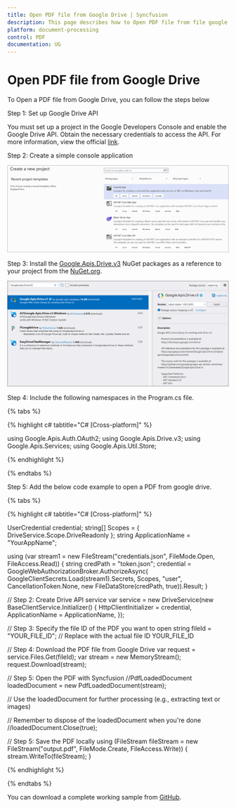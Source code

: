 ```yaml
---
title: Open PDF file from Google Drive | Syncfusion
description: This page describes how to Open PDF file from file google drive in C#  using Syncfusion .NET PDF library.
platform: document-processing
control: PDF
documentation: UG
---
```

# Open PDF file from Google Drive

To Open a PDF file from Google Drive, you can follow the steps below

Step 1: Set up Google Drive API

You must set up a project in the Google Developers Console and enable the Google Drive API. Obtain the necessary credentials to access the API. For more information, view the official [link](https://developers.google.com/drive/api/guides/enable-sdk).

Step 2: Create a simple console application

![Project configuration window](Open-PDF-Images/Console-Application.png)

Step 3: Install the [Google.Apis.Drive.v3](https://www.nuget.org/packages/Google.Apis.Drive.v3) NuGet packages as a reference to your project from the [NuGet.org](https://www.nuget.org/).

![NuGet package installation](open-PDF-Images/Google.Apis.Drive.V3-nuget.png)


Step 4: Include the following namespaces in the Program.cs file.

{% tabs %}

{% highlight c# tabtitle="C# [Cross-platform]" %}

using Google.Apis.Auth.OAuth2;
using Google.Apis.Drive.v3;
using Google.Apis.Services;
using Google.Apis.Util.Store;

{% endhighlight %}

{% endtabs %}


Step 5: Add the below code example to open a PDF from google drive.

{% tabs %}

{% highlight c# tabtitle="C# [Cross-platform]" %}

UserCredential credential;
string[] Scopes = { DriveService.Scope.DriveReadonly };
string ApplicationName = "YourAppName";

using (var stream1 = new FileStream("credentials.json", FileMode.Open, FileAccess.Read))
{
    string credPath = "token.json";
    credential = GoogleWebAuthorizationBroker.AuthorizeAsync(
        GoogleClientSecrets.Load(stream1).Secrets,
        Scopes,
        "user",
        CancellationToken.None,
        new FileDataStore(credPath, true)).Result;
}

// Step 2: Create Drive API service
var service = new DriveService(new BaseClientService.Initializer()
{
    HttpClientInitializer = credential,
    ApplicationName = ApplicationName,
});

// Step 3: Specify the file ID of the PDF you want to open
string fileId = "YOUR_FILE_ID"; // Replace with the actual file ID YOUR_FILE_ID

// Step 4: Download the PDF file from Google Drive
var request = service.Files.Get(fileId);
var stream = new MemoryStream();
request.Download(stream);

// Step 5: Open the PDF with Syncfusion
//PdfLoadedDocument loadedDocument = new PdfLoadedDocument(stream);

// Use the loadedDocument for further processing (e.g., extracting text or images)

// Remember to dispose of the loadedDocument when you're done
//loadedDocument.Close(true);

// Step 5: Save the PDF locally
using (FileStream fileStream = new FileStream("output.pdf", FileMode.Create, FileAccess.Write))
{
    stream.WriteTo(fileStream);
}
   
{% endhighlight %}

{% endtabs %}

You can download a complete working sample from [GitHub](https://github.com/SyncfusionExamples/PDF-Examples/tree/master/Open-PDF-file/To%20Google%20Drive).
